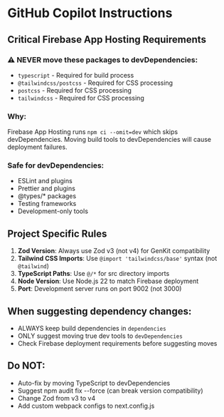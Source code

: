 # GitHub Copilot Instructions

## Critical Firebase App Hosting Requirements

### ⚠️ NEVER move these packages to devDependencies:
- `typescript` - Required for build process
- `@tailwindcss/postcss` - Required for CSS processing
- `postcss` - Required for CSS processing  
- `tailwindcss` - Required for CSS processing

### Why: 
Firebase App Hosting runs `npm ci --omit=dev` which skips devDependencies. Moving build tools to devDependencies will cause deployment failures.

### Safe for devDependencies:
- ESLint and plugins
- Prettier and plugins
- @types/* packages
- Testing frameworks
- Development-only tools

## Project Specific Rules

1. **Zod Version**: Always use Zod v3 (not v4) for GenKit compatibility
2. **Tailwind CSS Imports**: Use `@import 'tailwindcss/base'` syntax (not `@tailwind`)
3. **TypeScript Paths**: Use `@/*` for src directory imports
4. **Node Version**: Use Node.js 22 to match Firebase deployment
5. **Port**: Development server runs on port 9002 (not 3000)

## When suggesting dependency changes:
- ALWAYS keep build dependencies in `dependencies`
- ONLY suggest moving true dev tools to `devDependencies`
- Check Firebase deployment requirements before suggesting moves

## Do NOT:
- Auto-fix by moving TypeScript to devDependencies
- Suggest npm audit fix --force (can break version compatibility)
- Change Zod from v3 to v4
- Add custom webpack configs to next.config.js